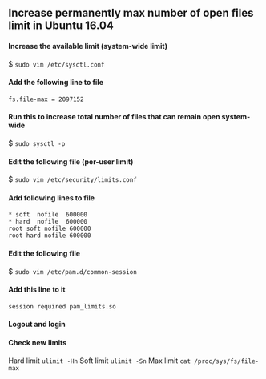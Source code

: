 ## Increase permanently max number of open files limit in Ubuntu 16.04

#### Increase the available limit (system-wide limit)
$ `sudo vim /etc/sysctl.conf`

#### Add the following line to file
`fs.file-max = 2097152`

#### Run this to increase total number of files that can remain open system-wide
$ `sudo sysctl -p`

#### Edit the following file (per-user limit)
$ `sudo vim /etc/security/limits.conf`

#### Add following lines to file
`* soft  nofile  600000`<br />
`* hard  nofile  600000`<br />
`root soft nofile 600000`<br />
`root hard nofile 600000`<br />

#### Edit the following file
$ `sudo vim /etc/pam.d/common-session`

#### Add this line to it
`session required pam_limits.so`

#### Logout and login

#### Check new limits
Hard limit `ulimit -Hn`
Soft limit `ulimit -Sn`
Max limit `cat /proc/sys/fs/file-max`
